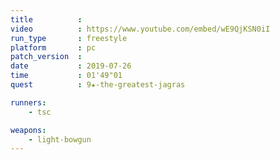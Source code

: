 ```yaml
---
title          :
video          : https://www.youtube.com/embed/wE9QjKSN0iI
run_type       : freestyle
platform       : pc
patch_version  : 
date           : 2019-07-26
time           : 01'49"01
quest          : 9★-the-greatest-jagras

runners:
    - tsc

weapons:
    - light-bowgun
---
```

